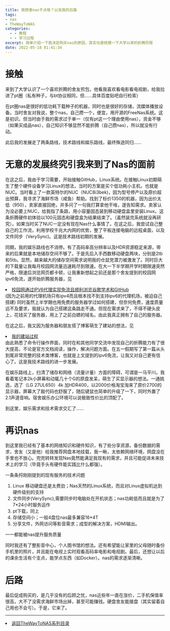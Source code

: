 ```yaml
---
title: 我想拿nas干点啥？以及我的后路
tags: 
- nas
- TheWayToNAS
categories:
  - - 教程
  - - 学习过程
excerpt: 简单介绍一下我决定购买nas的原因，其实也是梳理一下大学以来的折腾历程
date: 2022-05-18 01:41:34
---
```


# 接触
来到了大学认识了一个喜欢折腾的舍友煎包，他看我喜欢看电影看电视剧，给我拉进了pt圈（私有种子，与bt协议相同，但……具体百度贴吧自行检索）

在pt圈nas是很好的低功耗下载种子的机器，同时也是很好的存储，流媒体播放设备。当时舍友对我说，整个nas，自己攒一个，便宜，用开源的FreeNas系统。这是初识。但当时由于我的需求过于单一（仅有pt这一个理由使用nas），资金不够（如果买成品nas），自己知识不够显然不能折腾（自己攒nas），所以就没有行动。

此后我的发展走了两条路线，技术路线和娱乐路线，最终殊途同归……

# 无意的发展终究引我来到了Nas的面前
在这之后，我由于学习需要，开始接触GitHub，Linux系统。在接触Linux初期萌生了整个硬件设备学习Linux的想法，当时的方案是买个低功耗小主机，也就是NUC。当时看上了一款英特尔的NUC（NUC8i3bek)，因为型号停产以及原价超出预算，我寻求了海鲜市场（咸鱼）帮助。找到了标价1350的机器，因为出价太低（950），卖家直接回绝，并多问了一句我打算拿他干啥，遂告知需求。卖家认为没必要上NUC，给我指了条路，用小容量固态装到移动硬盘盒里安装Linux。这条折腾硬件初体验以100元固态和硬盘盒为结果结束了。（虽然装完系统就没再研究）。如果当时买了NUC一定没有现在Nas什么事情了。在这之后，我尝试自己整自己的工作流，利用学校千兆大内网的优势，整了平板连接电脑的远程桌面，以及文件同步（VerySync)。这是技术路线初期的发展。

同期，我的娱乐路线也不消停。有了高码率高分辨率以及HDR资源稳定来源，带来的后果就是本地储存空间不够了。于是先后入手西数移动硬盘两块，分别是2tb和5tb。显然，越来越大的储存空间需求说明我的仓鼠党潜力被激发了。同时巨大的下载量让我每月校园网流量迅速耗尽到限速。在大一下半学期开学时期限速突然严格，限速后浏览网页都卡顿，让我重新想起之前还是那个舍友提到的校园网ipv6免流，遂开始折腾服务器，见
<li><a href="/post/220509freeipv6vps">校园网通过IPV6代理实现免流且顺利浏览谷歌学术和GitHub</li></a>
(因为之前用的代理机场只有ipv4而且根本找不到支持ipv6的代理机场，被迫自己搭建)
同时虽然上半学期也用免费的服务器学过如何搭建，但奈何免费，速度质量远不及要求，我就认为自己搭建这条路走不通。但现在需求来了，不得不硬头皮上，花钱买了服务器，用上了之前白嫖的域名。由此我真正拥有了自己的服务器。

在这之后，我又因为服务器和朋友搭了博客萌生了建站的想法，见
<li><a href="/post/220326hello-myblog">我的建站过程</li></a>
由此熟悉了命令行操作界面，同时在和其他同学交流中发现自己的折腾能力有了很大提高，不论是官方文档阅读，操作，解决问题方面。在五一假期写了第一篇从头到尾非常完整的技术类博客，也就是上文提到的ipv6免流，让我又对自己更有信心了。这是我技术路线的进一步发展。

在娱乐路线上，扫清了储存和网络（流量计量）方面的障碍，可谓是一马平川。我看着笔记本2k小屏幕和动辄几十个G的原盘发呆，萌生了买显示器的想法。一通挑选，选了（LG 27UL650）4k 加HDR400，以2000价格淘宝淘来了原价2700的显示器，屏幕大了敲代码也舒服了，随后键鼠也简单的升级了一下，同时外置了2.1声道音响。宿舍娱乐办公环境可以说极致性价比的顶配了。

到这里，娱乐需求和技术需求交汇了……

# 再识nas
到这里我已经有了基本的网络知识和硬件知识，有了些分享资源，备份数据的需求，舍友（又是他）给我推荐网盘本地挂载，我一瞅，太依赖网络环境，网盘没在手里也不放心。兜兜转转发现Nas竟然能满足我现有的需求，并且可能促进未来技术上的学习（毕竟手头有硬件能实践比什么都强）。

一条条捋刚刚提到的现有服务的技术问题
1. Linux 移动硬盘还是太费劲；Nas天然的Linux系统，而且对Linux虚拟机达到硬件级别的支持
2. 文件同步(VerySync),需要同步时电脑处在开机状态；nas功耗低而且就是为了7*24小时服务运作
3. pt下载，同上
4. 存储空间小；一般4盘位nas最多兼容16*4T
5. 分享文件，外网访问等影音需求；成型的解决方案，HDMI输出。

一一都能被nas提升服务质量

同时我还有了整影音中心，个人图书馆的想法。还有希望能让家里的父母随时备份手机里的照片，并且能在电视上实时观看高码率电影和电视剧。最后，还想让以后的课余生活有个支点，能学点东西（如Docker）。nas的需求逐渐清晰。

# 后路
最后促成购买的，是几乎没有的后顾之忧，nas近些年一直在涨价，二手机保值率很高，大不了没需求海鲜市场出掉，甚至可能赚钱。硬盘舍友能接盘（其实留着自己用也不会亏）。于是，它来了。

---
<li><a href="/post/TheWayToNAS">返回TheWayToNAS系列目录</li></a>